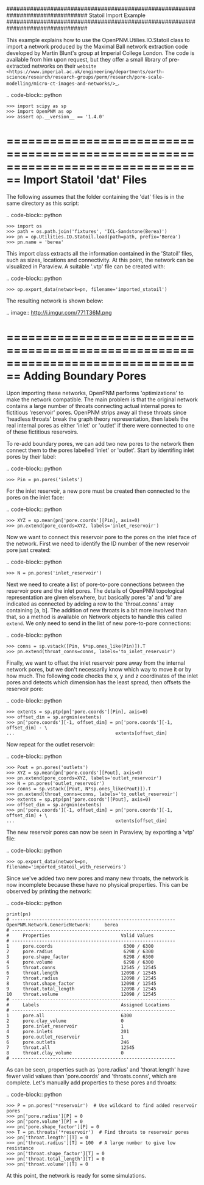 ################################################################################
Statoil Import Example
################################################################################

This example explains how to use the OpenPNM.Utilies.IO.Statoil class to import a network produced by the Maximal Ball network extraction code developed by Martin Blunt's group at Imperial College London.  The code is available from him upon request, but they offer a small library of pre-extracted networks on their `website <https://www.imperial.ac.uk/engineering/departments/earth-science/research/research-groups/perm/research/pore-scale-modelling/micro-ct-images-and-networks/>`_.

.. code-block:: python

    >>> import scipy as sp
    >>> import OpenPNM as op
    >>> assert op.__version__ == '1.4.0'

================================================================================
Import Statoil 'dat' Files
================================================================================

The following assumes that the folder containing the 'dat' files is in the same directory as this script:

.. code-block:: python

    >>> import os
    >>> path = os.path.join('fixtures', 'ICL-Sandstone(Berea)')
    >>> pn = op.Utilities.IO.Statoil.load(path=path, prefix='Berea')
    >>> pn.name = 'berea'

This import class extracts all the information contained in the 'Statoil' files, such as sizes, locations and connectivity. At this point, the network can be visualized in Paraview.  A suitable '.vtp' file can be created with:

.. code-block:: python

    >>> op.export_data(network=pn, filename='imported_statoil')

The resulting network is shown below:

.. image:: http://i.imgur.com/771T36M.png

================================================================================
Adding Boundary Pores
================================================================================

Upon importing these networks, OpenPNM performs 'optimizations' to make the network compatible.  The main problem is that the original network contains a large number of throats connecting actual internal pores to fictitious 'reservoir' pores.  OpenPNM strips away all these throats since 'headless throats' break the graph theory representation, then labels the real internal pores as either 'inlet' or 'outlet' if there were connected to one of these fictitious reservoirs.

To re-add boundary pores, we can add two new pores to the network then connect them to the pores labelled 'inlet' or 'outlet'.  Start by identifing inlet pores by their label:

.. code-block:: python

    >>> Pin = pn.pores('inlets')

For the inlet reservoir, a new pore must be created then connected to the pores on the inlet face:

.. code-block:: python

    >>> XYZ = sp.mean(pn['pore.coords'][Pin], axis=0)
    >>> pn.extend(pore_coords=XYZ, labels='inlet_reservoir')

Now we want to connect this reservoir pore to the pores on the inlet face of the network.  First we need to identify the ID number of the new reservoir pore just created:

.. code-block:: python

    >>> N = pn.pores('inlet_reservoir')

Next we need to create a list of pore-to-pore connections between the reservoir pore and the inlet pores.  The details of OpenPNM topological representation are given elsewhere, but basically pores 'a' and 'b' are indicated as connected by adding a row to the 'throat.conns' array containing [a, b].  The addition of new throats is a bit more involved than that, so a method is available on Network objects to handle this called ``extend``.  We only need to send in the list of new pore-to-pore connections:

.. code-block:: python

    >>> conns = sp.vstack([Pin, N*sp.ones_like(Pin)]).T
    >>> pn.extend(throat_conns=conns, labels='to_inlet_reservoir')

Finally, we want to offset the inlet reservoir pore away from the internal network pores, but we don't necessarily know which way to move it or by how much.  The following code checks the x, y and z coordinates of the inlet pores and detects which dimension has the least spread, then offsets the reservoir pore:

.. code-block:: python

    >>> extents = sp.ptp(pn['pore.coords'][Pin], axis=0)
    >>> offset_dim = sp.argmin(extents)
    >>> pn['pore.coords'][-1, offset_dim] = pn['pore.coords'][-1, offset_dim] - \
    ...                                     extents[offset_dim]

Now repeat for the outlet reservoir:

.. code-block:: python

    >>> Pout = pn.pores('outlets')
    >>> XYZ = sp.mean(pn['pore.coords'][Pout], axis=0)
    >>> pn.extend(pore_coords=XYZ, labels='outlet_reservoir')
    >>> N = pn.pores('outlet_reservoir')
    >>> conns = sp.vstack([Pout, N*sp.ones_like(Pout)]).T
    >>> pn.extend(throat_conns=conns, labels='to_outlet_reservoir')
    >>> extents = sp.ptp(pn['pore.coords'][Pout], axis=0)
    >>> offset_dim = sp.argmin(extents)
    >>> pn['pore.coords'][-1, offset_dim] = pn['pore.coords'][-1, offset_dim] + \
    ...                                     extents[offset_dim]

The new reservoir pores can now be seen in Paraview, by exporting a 'vtp' file:

.. code-block:: python

    >>> op.export_data(network=pn, filename='imported_statoil_with_reservoirs')

Since we've added two new pores and many new throats, the network is now incomplete because these have no physical properties. This can be observed by printing the network:

.. code-block:: python

    print(pn)
    # ------------------------------------------------------------
    OpenPNM.Network.GenericNetwork: 	berea
    # ------------------------------------------------------------
    #     Properties                          Valid Values
    # ------------------------------------------------------------
    1     pore.coords                          6300 / 6300
    2     pore.radius                          6298 / 6300
    3     pore.shape_factor                    6298 / 6300
    4     pore.volume                          6298 / 6300
    5     throat.conns                        12545 / 12545
    6     throat.length                       12098 / 12545
    7     throat.radius                       12098 / 12545
    8     throat.shape_factor                 12098 / 12545
    9     throat.total_length                 12098 / 12545
    10    throat.volume                       12098 / 12545
    # ------------------------------------------------------------
    #     Labels                              Assigned Locations
    # ------------------------------------------------------------
    1     pore.all                            6300
    2     pore.clay_volume                    0
    3     pore.inlet_reservoir                1
    4     pore.inlets                         201
    5     pore.outlet_reservoir               1
    6     pore.outlets                        246
    7     throat.all                          12545
    8     throat.clay_volume                  0
    # ------------------------------------------------------------

As can be seen, properties such as 'pore.radius' and 'thorat.length' have fewer valid values than 'pore.coords' and 'throats.conns', which are complete.  Let's manually add properties to these pores and throats:

.. code-block:: python

    >>> P = pn.pores('*reservoir')  # Use wildcard to find added reservoir pores
    >>> pn['pore.radius'][P] = 0
    >>> pn['pore.volume'][P] = 0
    >>> pn['pore.shape_factor'][P] = 0
    >>> T = pn.throats('*reservoir')  # Find throats to reservoir pores
    >>> pn['throat.length'][T] = 0
    >>> pn['throat.radius'][T] = 100  # A large number to give low resistance
    >>> pn['throat.shape_factor'][T] = 0
    >>> pn['throat.total_length'][T] = 0
    >>> pn['throat.volume'][T] = 0

At this point, the network is ready for some simulations.
